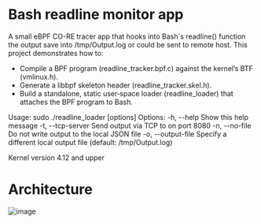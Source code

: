 # Bash readline monitor app

A small eBPF CO-RE tracer app that hooks into Bash`s readline() function the output save into /tmp/Output.log or could be sent to remote host.
This project demonstrates how to:
- Compile a BPF program (readline_tracker.bpf.c) against the kernel’s BTF (vmlinux.h).
- Generate a libbpf skeleton header (readline_tracker.skel.h).
- Build a standalone, static user‐space loader (readline_loader) that attaches the BPF program to Bash. 

Usage: sudo ./readline_loader [options]
Options:
  -h, --help                Show this help message
  -t, --tcp-server <host>   Send output via TCP to <host> on port 8080
  -n, --no-file             Do not write output to the local JSON file
  -o, --output-file <FILE>  Specify a different local output file (default: /tmp/Output.log)

Kernel version 4.12 and upper

# Architecture

![image](https://github.com/user-attachments/assets/24f6ed1d-7a7b-4558-a6fb-ab5531c0f135)

